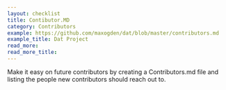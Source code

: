 ```yaml
---
layout: checklist
title: Contibutor.MD
category: Contributors
example: https://github.com/maxogden/dat/blob/master/contributors.md
example_title: Dat Project
read_more:
read_more_title:
---
```


Make it easy on future contributors by creating a Contributors.md file and listing the people new contributors should reach out to.

